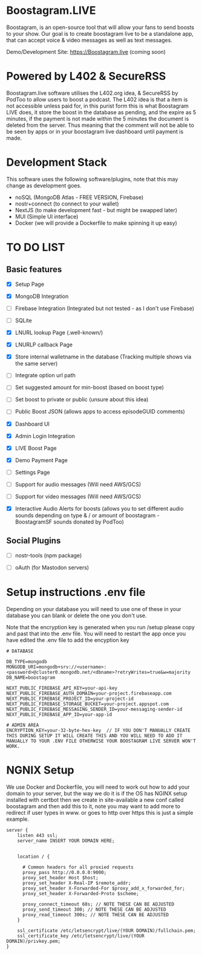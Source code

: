# Boostagram.LIVE
Boostagram, is an open-source tool that will allow your fans to send boosts to your show. Our goal is to create boostagram live to be a standalone app, that can accept voice &amp; video messages as well as text messages.

Demo/Development Site: https://Boostagram.live (coming soon)

# Powered by L402 & SecureRSS
Boostagram.live software utilises the L402.org idea, &amp; SecureRSS by PodToo to allow users to boost a podcast.
The L402 idea is that a item is not accessible unless paid for, in this purist form this is what Boostagram LIVE does, it store the boost in the database as pending, and the expire as 5 minutes, if the payment is not made within the 5 minutes the document is deleted from the server. Thus meaning that the comment will not be able to be seen by apps or in your boostagram live dashboard until payment is made.

# Development Stack
This software uses the following software/plugins, note that this may change as development goes.

- noSQL (MongoDB Atlas - FREE VERSION, Firebase)
- nostr+connect (to connect to your wallet)
- NextJS (to make development fast - but might be swapped later)
- MUI (Simple UI interface)
- Docker (we will provide a Dockerfile to make spinning it up easy)

# TO DO LIST
## Basic features
- [x] Setup Page
- [x] MongoDB Integration
- [ ] Firebase Integration (Integrated but not tested - as I don't use Firebase)
- [ ] SQLite
- [x] LNURL lookup Page (.well-known/)
- [x] LNURLP callback Page
- [x] Store internal walletname in the database (Tracking multiple shows via the same server)
- [ ] Integrate option url path
- [ ] Set suggested amount for min-boost (based on boost type)
- [ ] Set boost to private or public (unsure about this idea)
- [ ] Public Boost JSON (allows apps to access episodeGUID comments)
- [x] Dashboard UI
- [x] Admin Login Integration
- [x] LIVE Boost Page
- [x] Demo Payment Page
- [ ] Settings Page
- [ ] Support for audio messages (Will need AWS/GCS)
- [ ] Support for video messages (Will need AWS/GCS)
- [x] Interactive Audio Alerts for boosts (allows you to set different audio sounds depending on type &amp; / or amount of boostagram - BoostagramSF sounds donated by PodToo)


## Social Plugins 
- [ ] nostr-tools (npm package)
- [ ] oAuth (for Mastodon servers)


# Setup instructions .env file

Depending on your database you will need to use one of these in your database you can blank or delete the one you don't use.

Note that the encryption key is generated when you run /setup please copy and past that into the .env file. You will need to restart the app once you have edited the .env file to add the encyption key


```
# DATABASE

DB_TYPE=mongodb
MONGODB_URI=mongodb+srv://<username>:<password>@cluster0.mongodb.net/<dbname>?retryWrites=true&w=majority
DB_NAME=boostagram

NEXT_PUBLIC_FIREBASE_API_KEY=your-api-key
NEXT_PUBLIC_FIREBASE_AUTH_DOMAIN=your-project.firebaseapp.com
NEXT_PUBLIC_FIREBASE_PROJECT_ID=your-project-id
NEXT_PUBLIC_FIREBASE_STORAGE_BUCKET=your-project.appspot.com
NEXT_PUBLIC_FIREBASE_MESSAGING_SENDER_ID=your-messaging-sender-id
NEXT_PUBLIC_FIREBASE_APP_ID=your-app-id

# ADMIN AREA
ENCRYPTION_KEY=your-32-byte-hex-key  // IF YOU DON'T MANUALLY CREATE THIS DURING SETUP IT WILL CREATE THIS AND YOU WILL NEED TO ADD IT MANUALLY TO YOUR .ENV FILE OTHERWISE YOUR BOOSTAGRAM LIVE SERVER WON'T WORK.
```


# NGNIX Setup
We use Docker and Dockerfile, you will need to work out how to add your domain to your server, but the way we do it is if the OS has NGINX setup installed with certbot then we create in site-available a new conf called boostagram and then add this to it, note you may want to add more to redirect if user types in www. or goes to http over https this is just a simple example.

```
server {
    listen 443 ssl;
    server_name INSERT YOUR DOMAIN HERE;


    location / {

      # Common headers for all proxied requests
      proxy_pass http://0.0.0.0:9000;
      proxy_set_header Host $host;
      proxy_set_header X-Real-IP $remote_addr;
      proxy_set_header X-Forwarded-For $proxy_add_x_forwarded_for;
      proxy_set_header X-Forwarded-Proto $scheme;

      proxy_connect_timeout 60s; // NOTE THESE CAN BE ADJUSTED
      proxy_send_timeout 300; // NOTE THESE CAN BE ADJUSTED
      proxy_read_timeout 300s; // NOTE THESE CAN BE ADJUSTED
    }

    ssl_certificate /etc/letsencrypt/live/(YOUR DOMAIN)/fullchain.pem;
    ssl_certificate_key /etc/letsencrypt/live/(YOUR DOMAIN)/privkey.pem;
}
```